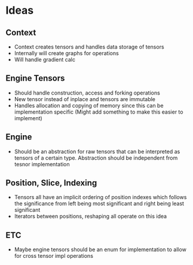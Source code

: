 # Ideas

## Context

- Context creates tensors and handles data storage of tensors
- Internally will create graphs for operations
- Will handle gradient calc

## Engine Tensors

- Should handle construction, access and forking operations
- New tensor instead of inplace and tensors are immutable
- Handles allocation and copying of memory since this can be implementation specific (Might add something to make this easier to implement)

## Engine

- Should be an abstraction for raw tensors that can be interpreted as tensors of a certain type. Abstraction should be independent from tesnor implementation

## Position, Slice, Indexing

- Tensors all have an implicit ordering of position indexes which follows the significance from left being most significant and right being least significant
- Iterators between positions, reshaping all operate on this idea

## ETC

- Maybe engine tensors should be an enum for implementation to allow for cross tensor impl operations